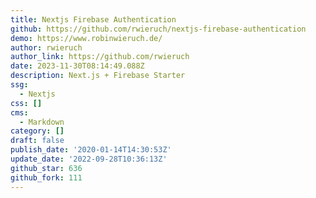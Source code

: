 ```yaml
---
title: Nextjs Firebase Authentication
github: https://github.com/rwieruch/nextjs-firebase-authentication
demo: https://www.robinwieruch.de/
author: rwieruch
author_link: https://github.com/rwieruch
date: 2023-11-30T08:14:49.088Z
description: Next.js + Firebase Starter
ssg:
  - Nextjs
css: []
cms:
  - Markdown
category: []
draft: false
publish_date: '2020-01-14T14:30:53Z'
update_date: '2022-09-28T10:36:13Z'
github_star: 636
github_fork: 111
---
```

